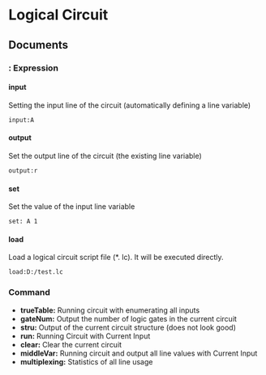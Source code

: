 Logical Circuit
=============

Documents
-------------
### : Expression

#### input
Setting the input line of the circuit (automatically defining a line variable)
```
input:A
```

#### output
Set the output line of the circuit (the existing line variable)
```
output:r
```

#### set
Set the value of the input line variable
```
set: A 1
```

#### load
Load a logical circuit script file (*. lc). It will be executed directly.
```
load:D:/test.lc
```

### Command

* **trueTable:** Running circuit with enumerating all inputs
* **gateNum:** Output the number of logic gates in the current circuit
* **stru:** Output of the current circuit structure (does not look good)
* **run:** Running Circuit with Current Input
* **clear:** Clear the current circuit
* **middleVar:** Running circuit and output all line values with Current Input
* **multiplexing:** Statistics of all line usage